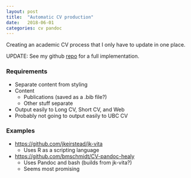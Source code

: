 ```yaml
---
layout: post
title:  "Automatic CV production"
date:   2018-06-01
categories: cv pandoc
---
```


Creating an academic CV process that I only have to update in one place.

UPDATE: See my github [repo](https://github.com/pbaylis/baylis-CV) for a full implementation.

### Requirements
- Separate content from styling
- Content
    - Publications (saved as a .bib file?)
    - Other stuff separate
- Output easily to Long CV, Short CV, and Web
- Probably not going to output easily to UBC CV

### Examples
- https://github.com/jkeirstead/jk-vita
    - Uses R as a scripting language
- https://github.com/bmschmidt/CV-pandoc-healy
    - Uses Pandoc and bash (builds from jk-vita?)
    - Seems most promising
